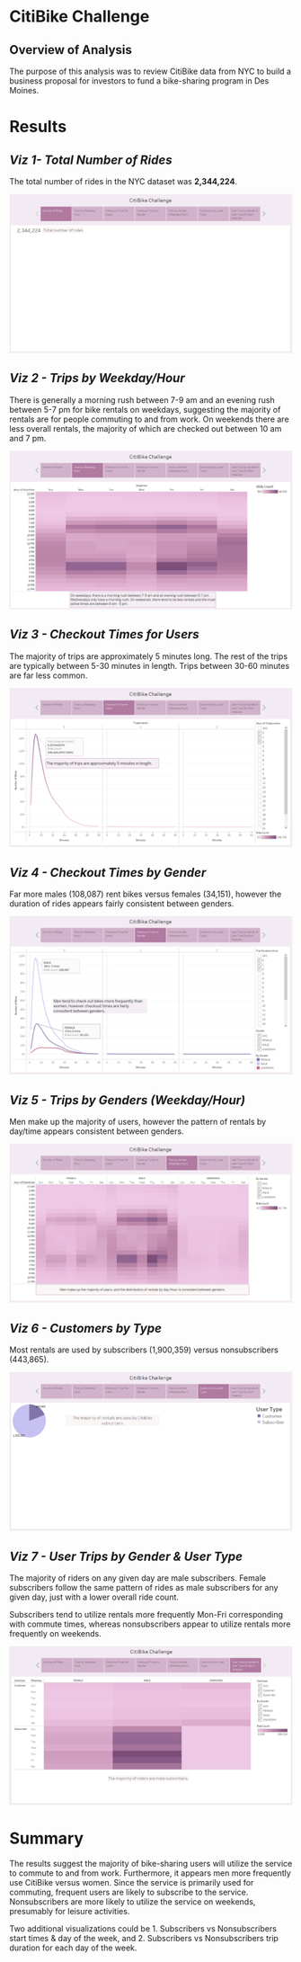 # CitiBike Challenge
## Overview of Analysis
The purpose of this analysis was to review CitiBike data from NYC to build a business proposal for investors to fund a bike-sharing program in Des Moines.

# Results
## *Viz 1- Total Number of Rides*
The total number of rides in the NYC dataset was **2,344,224**.

![Viz 1 - Total Number of Rides](./resources/viz1.png)

## *Viz 2 - Trips by Weekday/Hour*
There is generally a morning rush between 7-9 am and an evening rush between 5-7 pm for bike rentals on weekdays, suggesting the majority of rentals are for people commuting to and from work. On weekends there are less overall rentals, the majority of which are checked out between 10 am and 7 pm.

![Viz 2 - Trips by Weekday/Hour](./resources/viz2.png)


## *Viz 3 - Checkout Times for Users*
The majority of trips are approximately 5 minutes long. The rest of the trips are typically between 5-30 minutes in length. Trips between 30-60 minutes are far less common.

![Viz 3 - Checkout Times for Users](./resources/viz3.png)


## *Viz 4 - Checkout Times by Gender*
Far more males (108,087) rent bikes versus females (34,151), however the duration of rides appears fairly consistent between genders.

![Viz 4 - Checkout Times by Gender](./resources/viz4.png)

## *Viz 5 - Trips by Genders (Weekday/Hour)*
Men make up the majority of users, however the pattern of rentals by day/time appears consistent between genders.

![Viz 5 - Trips by Gender (Weekday/Hour) ](./resources/viz5.png)

## *Viz 6 - Customers by Type*
Most rentals are used by subscribers (1,900,359) versus nonsubscribers (443,865).

![Viz 6 - Customers by Type](./resources/viz6.png)

## *Viz 7 - User Trips by Gender & User Type*
The majority of riders on any given day are male subscribers. Female subscribers follow the same pattern of rides as male subscribers for any given day, just with a lower overall ride count. 

Subscribers tend to utilize rentals more frequently Mon-Fri corresponding with commute times, whereas nonsubscribers appear to utilize rentals more frequently on weekends.

![Viz 7 - User Trips by Gender & User Type](./resources/viz7.png)


# Summary
The results suggest the majority of bike-sharing users will utilize the service to commute to and from work. Furthermore, it appears men more frequently use CitiBike versus women. Since the service is primarily used for commuting, frequent users are likely to subscribe to the service. Nonsubscribers are more likely to utilize the service on weekends, presumably for leisure activities. 

Two additional visualizations could be 1. Subscribers vs Nonsubscribers start times & day of the week, and 2. Subscribers vs Nonsubscribers trip duration for each day of the week.